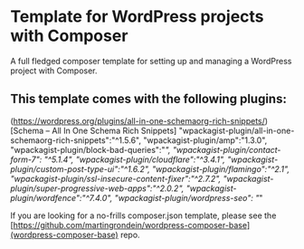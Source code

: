 # Template for WordPress projects with Composer

A full fledged composer template for setting up and managing a WordPress project with Composer. 

This template comes with the following plugins:
---

(https://wordpress.org/plugins/all-in-one-schemaorg-rich-snippets/)[Schema – All In One Schema Rich Snippets]
      "wpackagist-plugin/all-in-one-schemaorg-rich-snippets":"^1.5.6",
      "wpackagist-plugin/amp":"1.3.0",
      "wpackagist-plugin/block-bad-queries":"*",
      "wpackagist-plugin/contact-form-7": "^5.1.4",
      "wpackagist-plugin/cloudflare":"^3.4.1",
      "wpackagist-plugin/custom-post-type-ui":"^1.6.2",
      "wpackagist-plugin/flamingo":"^2.1",
      "wpackagist-plugin/ssl-insecure-content-fixer":"^2.7.2",
      "wpackagist-plugin/super-progressive-web-apps":"^2.0.2",
      "wpackagist-plugin/wordfence":"^7.4.0",
      "wpackagist-plugin/wordpress-seo": "*"

If you are looking for a no-frills composer.json template, please see the [https://github.com/martingrondein/wordpress-composer-base](wordpress-composer-base) repo.

